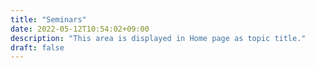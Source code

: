 ```yaml
---
title: "Seminars"
date: 2022-05-12T10:54:02+09:00
description: "This area is displayed in Home page as topic title."
draft: false
---
```

<!-- This area up to !--more-- is displayed in Home page as summary. -->



<!--more-->
